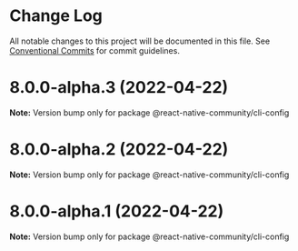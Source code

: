 # Change Log

All notable changes to this project will be documented in this file.
See [Conventional Commits](https://conventionalcommits.org) for commit guidelines.

# 8.0.0-alpha.3 (2022-04-22)

**Note:** Version bump only for package @react-native-community/cli-config





# 8.0.0-alpha.2 (2022-04-22)

**Note:** Version bump only for package @react-native-community/cli-config





# 8.0.0-alpha.1 (2022-04-22)

**Note:** Version bump only for package @react-native-community/cli-config
